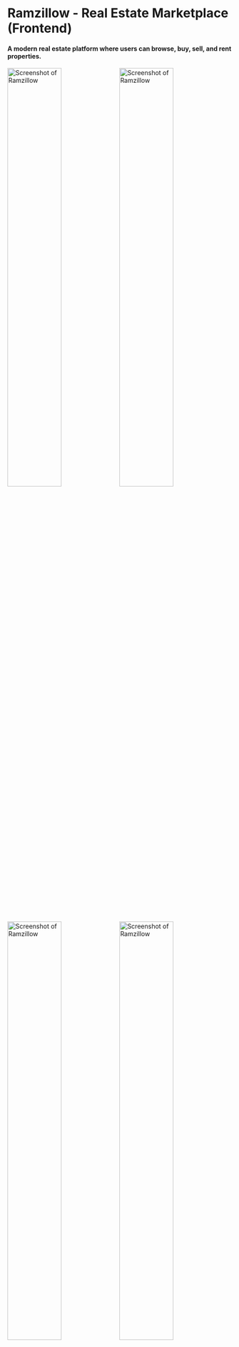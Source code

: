 # Ramzillow - Real Estate Marketplace (Frontend)

#### A modern real estate platform where users can browse, buy, sell, and rent properties.

<img src="/public/Screenshot1.png" alt="Screenshot of Ramzillow" style="width:49%;"/>
<img src="/public/Screenshot2.png" alt="Screenshot of Ramzillow" style="width:49%;"/>
<img src="/public/Screenshot3.png" alt="Screenshot of Ramzillow" style="width:49%;"/>
<img src="/public/Screenshot4.png" alt="Screenshot of Ramzillow" style="width:49%;"/>

## Description

Ramzillow is a **React-based real estate platform** where users can **search for properties, list their own properties, and manage their listings**. The frontend provides an **intuitive UI with a fast and responsive design**.

## Table of Contents

- [Technologies Used](#technologiesused)
- [Features](#features)
- [Wireframe & Design](#design)
- [Project Next Steps](#nextsteps)
- [Deployed App](#deployment)
- [About the Author](#author)

## <a name="technologiesused"></a>Technologies Used

- **React.js** (Component-based architecture)
- **React Router** (Navigation)
- **Context API** (State Management)
- **Axios** (API requests)
- **CSS3 & Tailwind CSS** (Styling)
- **Cloudinary** (Image uploads)

## <a name="features"></a>Features

### ✅ Users can:

✔ **Search for properties** using filters (location, price range, bedrooms, type).  
✔ **List their own properties** for sale or rent, with image uploads.  
✔ **Edit or delete their own listings** from the **dashboard**.  
✔ **Secure login and registration** with JWT authentication.  
✔ **View property details** on a separate page.

## <a name="design"></a>Wireframe & Design

- **Inspiration:** Modern real estate platforms like Zillow and Redfin.
- **Design:** Clean and professional, using **Poppins font** and a **blue, gray, and gold color palette**.

## <a name="nextsteps"></a>Project Next Steps

🚀 **Upcoming Features:**

- ✅ **Favorite Listings**: Users can save properties for later.
- ✅ **User Messaging System**: Direct contact between buyers and sellers.
- ✅ **Google Maps API**: Display property locations on an interactive map.
- ✅ **Dark Mode**: UI toggle for light/dark themes.

## <a name="deployment"></a>Deployed Link

🔗 **Live Site:** [Ramzillow](https://ramzillow-ramzikarkoubs-projects.vercel.app/)  
🔗 **GitHub Repository - Backend:** [GitHub Repo](https://github.com/ramzikarkoub/Real-Estate---Node-Express-MongoDB)

### **Run Locally**

```sh
git clone https://github.com/ramzikarkoub/React---Real-Estate-App.git
cd frontend
npm install
npm run dev
```
